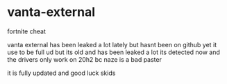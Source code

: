 # vanta-external
fortnite cheat 

vanta external has been leaked a lot lately but hasnt been on github yet
it use to be full ud but its old and has been leaked a lot
its detected now and the drivers only work on 20h2 bc naze is a bad paster

it is fully updated and good luck skids
